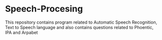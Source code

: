 # Speech-Procesing
This repository contains program related to Automatic Speech Recognition, Text to Speech language and also contains questions related to Phoentic, IPA and Arpabet
